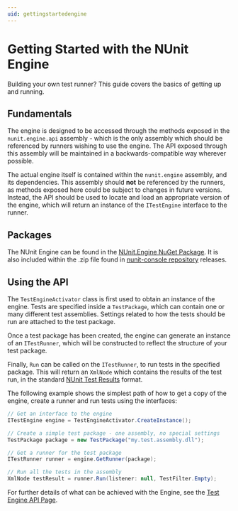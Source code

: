 ```yaml
---
uid: gettingstartedengine
---
```


# Getting Started with the NUnit Engine

Building your own test runner? This guide covers the basics of getting up and running.

## Fundamentals

The engine is designed to be accessed through the methods exposed in the `nunit.engine.api` assembly - which is the only assembly which should be referenced by runners wishing to use the engine. The API exposed through this assembly will be maintained in a backwards-compatible way wherever possible.

The actual engine itself is contained within the `nunit.engine` assembly, and its dependencies. This assembly should **not** be referenced by the runners, as methods exposed here could be subject to changes in future versions. Instead, the API should be used to locate and load an appropriate version of the engine, which will return an instance of the `ITestEngine` interface to the runner.

## Packages

The NUnit Engine can be found in the [NUnit.Engine NuGet Package](https://www.nuget.org/packages/NUnit.Engine/). It is also included within the .zip file found in [nunit-console repository](https://github.com/nunit/nunit-console/releases]) releases.

## Using the API

The `TestEngineActivator` class is first used to obtain an instance of the engine. Tests are specified inside a `TestPackage`, which can contain one or many different test assemblies. Settings related to how the tests should be run are attached to the test package.

Once a test package has been created, the engine can generate an instance of an `ITestRunner`, which will be constructed to reflect the structure of your test package.

Finally, `Run` can be called on the `ITestRunner`, to run tests in the specified package. This will return an `XmlNode` which contains the results of the test run, in the standard [NUnit Test Results](xref:TestResultXMLFormat) format.

The following example shows the simplest path of how to get a copy of the engine, create a runner and run tests using the interfaces:

```csharp
// Get an interface to the engine
ITestEngine engine = TestEngineActivator.CreateInstance();

// Create a simple test package - one assembly, no special settings
TestPackage package = new TestPackage("my.test.assembly.dll");

// Get a runner for the test package
ITestRunner runner = engine.GetRunner(package);

// Run all the tests in the assembly
XmlNode testResult = runner.Run(listener: null, TestFilter.Empty);
```

For further details of what can be achieved with the Engine, see the [Test Engine API Page](xref:testengineapi).
